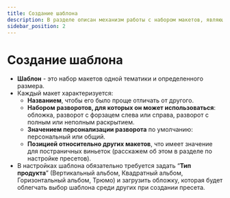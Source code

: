 ```yaml
---
title: Создание шаблона
description: В разделе описан механизм работы с набором макетов, являющимся шаблоном
sidebar_position: 2
---
```

# Создание шаблона

* __Шаблон__ - это набор макетов одной тематики и определенного размера. 
* Каждый макет характеризуется:
    + __Названием__, чтобы его было проще отличать от другого.
    + __Набором разворотов, для которых он может использоваться__: обложка, разворот с форзацем слева или справа, разворот с полным или неполным раскрытием.
    + __Значением персонализации разворота__ по умолчанию: персональный или общий.
    + __Позицией относительно других макетов__, что имеет значение для постраничных виньеток (расскажем об этом в разделе по настройке пресетов).
* В настройках шаблона обязательно требуется задать “__Тип продукта__” (Вертикальный альбом, Квадратный альбом, Горизонтальный альбом, Трюмо) и загрузить обложку, которая будет облегчать выбор шаблона среди других при создании пресета.

